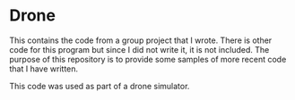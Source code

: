 # Drone
This contains the code from a group project that I wrote. There is other code for this program but since I did not write it, it is not included. 
The purpose of this repository is to provide some samples of more recent code that I have written.

This code was used as part of a drone simulator.
